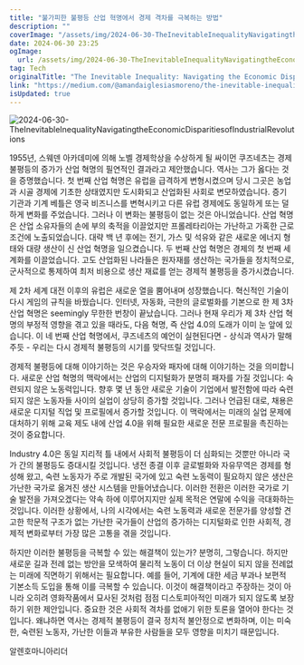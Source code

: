 ```yaml
---
title: "불가피한 불평등 산업 혁명에서 경제 격차를 극복하는 방법"
description: ""
coverImage: "/assets/img/2024-06-30-TheInevitableInequalityNavigatingtheEconomicDisparitiesofIndustrialRevolutions_0.png"
date: 2024-06-30 23:25
ogImage:
  url: /assets/img/2024-06-30-TheInevitableInequalityNavigatingtheEconomicDisparitiesofIndustrialRevolutions_0.png
tag: Tech
originalTitle: "The Inevitable Inequality: Navigating the Economic Disparities of Industrial Revolutions"
link: "https://medium.com/@amandaiglesiasmoreno/the-inevitable-inequality-navigating-the-economic-disparities-of-industrial-revolutions-450b69ab19f2"
isUpdated: true
---
```


![2024-06-30-TheInevitableInequalityNavigatingtheEconomicDisparitiesofIndustrialRevolutions](/assets/img/2024-06-30-TheInevitableInequalityNavigatingtheEconomicDisparitiesofIndustrialRevolutions_0.png)

1955년, 스웨덴 아카데미에 의해 노벨 경제학상을 수상하게 될 싸이먼 쿠즈네츠는 경제 불평등의 증가가 산업 혁명의 필연적인 결과라고 제안했습니다. 역사는 그가 옳다는 것을 증명했습니다. 첫 번째 산업 혁명은 유럽을 급격하게 변형시켰으며 당시 그곳은 농업과 시골 경제에 기초한 상태였지만 도시화되고 산업화된 사회로 변모하였습니다. 증기 기관과 기계 베틀은 영국 비즈니스를 변혁시키고 다른 유럽 경제에도 동일하게 또는 덜하게 변화를 주었습니다. 그러나 이 변화는 불평등이 없는 것은 아니었습니다. 산업 혁명은 산업 소유자들의 손에 부의 축적을 이끌었지만 프롤레타리아는 가난하고 가혹한 근로 조건에 노출되었습니다. 대략 백 년 후에는 전기, 가스 및 석유와 같은 새로운 에너지 형태와 대량 생산이 신 산업 혁명을 일으켰습니다. 두 번째 산업 혁명은 경제의 첫 번째 세계화를 이끌었습니다. 고도 산업화된 나라들은 원자재를 생산하는 국가들을 정치적으로, 군사적으로 통제하여 최저 비용으로 생산 재료를 얻는 경제적 불평등을 증가시켰습니다.

제 2차 세계 대전 이후의 유럽은 새로운 열을 뿜어내며 성장했습니다. 혁신적인 기술이 다시 게임의 규칙을 바꿨습니다. 인터넷, 자동화, 극한의 글로벌화를 기본으로 한 제 3차 산업 혁명은 seemingly 무한한 번창이 끝났습니다. 그러나 현재 우리가 제 3차 산업 혁명의 부정적 영향을 겪고 있을 때라도, 다음 혁명, 즉 산업 4.0의 도래가 이미 눈 앞에 있습니다. 이 네 번째 산업 혁명에서, 쿠즈네츠의 예언이 실현된다면 - 상식과 역사가 말해주듯 - 우리는 다시 경제적 불평등의 시기를 맞닥뜨릴 것입니다.

경제적 불평등에 대해 이야기하는 것은 우승자와 패자에 대해 이야기하는 것을 의미합니다. 새로운 산업 혁명의 맥락에서는 산업의 디지털화가 분명히 패자를 가질 것입니다: 숙련되지 않은 노동력입니다. 향후 몇 년 동안 새로운 기술이 기업에서 발전함에 따라 숙련되지 않은 노동자들 사이의 실업이 상당히 증가할 것입니다. 그러나 언급된 대로, 채용은 새로운 디지털 직업 및 프로필에서 증가할 것입니다. 이 맥락에서는 미래의 실업 문제에 대처하기 위해 교육 제도 내에 산업 4.0을 위해 필요한 새로운 전문 프로필을 촉진하는 것이 중요합니다.

<!-- cozy-coder - 수평 -->

<ins class="adsbygoogle"
     style="display:block"
     data-ad-client="ca-pub-4877378276818686"
     data-ad-slot="1107185301"
     data-ad-format="auto"
     data-full-width-responsive="true"></ins>

<script>
     (adsbygoogle = window.adsbygoogle || []).push({});
</script>

Industry 4.0은 동일 지리적 틀 내에서 사회적 불평등이 더 심화되는 것뿐만 아니라 국가 간의 불평등도 증대시킬 것입니다. 냉전 종결 이후 글로벌화와 자유무역은 경제를 형성해 왔고, 숙련 노동자가 주로 개발된 국가에 있고 숙련 노동력이 필요하지 않은 생산은 가난한 국가로 옮겨진 생산 시스템을 만들어냈습니다. 이러한 전환은 이러한 국가로 기술 발전을 가져오겠다는 약속 하에 이루어지지만 실제 목적은 연말에 수익을 극대화하는 것입니다. 이러한 상황에서, 나의 시각에서는 숙련 노동력과 새로운 전문가를 양성할 견고한 학문적 구조가 없는 가난한 국가들이 산업의 증가하는 디지털화로 인한 사회적, 경제적 변화로부터 가장 많은 고통을 겪을 것입니다.

하지만 이러한 불평등을 극복할 수 있는 해결책이 있는가? 분명히, 그렇습니다. 하지만 새로운 길과 전례 없는 방안을 모색하여 물리적 노동이 더 이상 현실이 되지 않을 전례없는 미래에 직면하기 위해서는 필요합니다. 예를 들어, 기계에 대한 세금 부과나 보편적 기본소득 도입을 통해 이를 극복할 수 있습니다. 이것이 해결책이라고 주장하는 것이 아니라 오히려 영화작품에서 묘사된 것처럼 점점 디스토피아적인 미래가 되지 않도록 보장하기 위한 제안입니다. 중요한 것은 사회적 격차를 없애기 위한 토론을 열어야 한다는 것입니다. 왜냐하면 역사는 경제적 불평등이 결국 정치적 불안정으로 변화하며, 이는 미숙한, 숙련된 노동자, 가난한 이들과 부유한 사람들을 모두 영향을 미치기 때문입니다.

알렌호마니아리더
